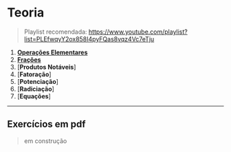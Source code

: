# Teoria

> Playlist recomendada: https://www.youtube.com/playlist?list=PLEfwqyY2ox858I4pyFQas8vqz4Vc7eTju

1. [**Operações Elementares**](algebra/teoria/OperaçõesElementares.md)
2. [**Frações**](algebra/teoria/Frações.md)
3. [**Produtos Notáveis**]
4. [**Fatoração**]
5. [**Potenciação**]
6. [**Radiciação**]
7. [**Equações**]

---

## Exercícios em pdf

> em construção
